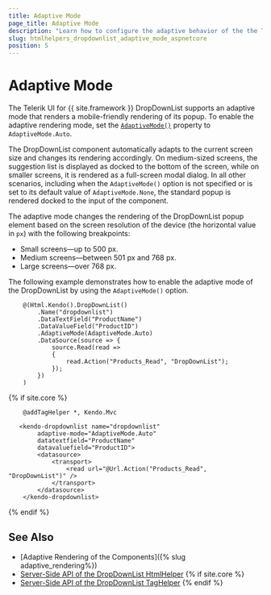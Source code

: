 ```yaml
---
title: Adaptive Mode
page_title: Adaptive Mode
description: "Learn how to configure the adaptive behavior of the the Telerik UI DropDownList component for {{ site.framework }}."
slug: htmlhelpers_dropdownlist_adaptive_mode_aspnetcore
position: 5
---
```


# Adaptive Mode

The Telerik UI for {{ site.framework }} DropDownList supports an adaptive mode that renders a mobile-friendly rendering of its popup. To enable the adaptive rendering mode, set the [`AdaptiveMode()`](/api/kendo.mvc.ui.fluent/dropdownlistbuilder#adaptivemodekendomvcuiadaptivemode) property to `AdaptiveMode.Auto`.

The DropDownList component automatically adapts to the current screen size and changes its rendering accordingly. On medium-sized screens, the suggestion list is displayed as docked to the bottom of the screen, while on smaller screens, it is rendered as a full-screen modal dialog. In all other scenarios, including when the `AdaptiveMode()` option is not specified or is set to its default value of `AdaptiveMode.None`, the standard popup is rendered docked to the input of the component.

The adaptive mode changes the rendering of the DropDownList popup element based on the screen resolution of the device (the horizontal value in `px`) with the following breakpoints:

* Small screens&mdash;up to 500 px.
* Medium screens&mdash;between 501 px and 768 px.
* Large screens&mdash;over 768 px.

The following example demonstrates how to enable the adaptive mode of the DropDownList by using the `AdaptiveMode()` option.

```HtmlHelper
    @(Html.Kendo().DropDownList()
        .Name("dropdownlist")
        .DataTextField("ProductName")
        .DataValueField("ProductID")
        .AdaptiveMode(AdaptiveMode.Auto)
        .DataSource(source => {
            source.Read(read =>
            {
                read.Action("Products_Read", "DropDownList");
            });
        })
    )
```
{% if site.core %}
```TagHelper
    @addTagHelper *, Kendo.Mvc

   <kendo-dropdownlist name="dropdownlist"
        adaptive-mode="AdaptiveMode.Auto"
        datatextfield="ProductName"
        datavaluefield="ProductID">
        <datasource>
            <transport>
                <read url="@Url.Action("Products_Read", "DropDownList")" />
            </transport>
        </datasource>
    </kendo-dropdownlist>
```
{% endif %}

## See Also

* [Adaptive Rendering of the Components]({% slug adaptive_rendering%})
* [Server-Side API of the DropDownList HtmlHelper](/api/dropdownlist)
{% if site.core %}
* [Server-Side API of the DropDownList TagHelper](/api/taghelpers/dropdownlist)
{% endif %}
